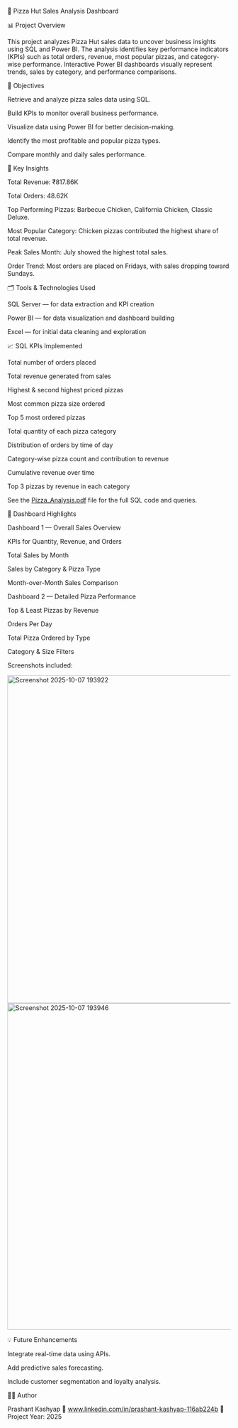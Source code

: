 🍕 Pizza Hut Sales Analysis Dashboard

📊 Project Overview

This project analyzes Pizza Hut sales data to uncover business insights using SQL and Power BI.
The analysis identifies key performance indicators (KPIs) such as total orders, revenue, most popular pizzas, and category-wise performance.
Interactive Power BI dashboards visually represent trends, sales by category, and performance comparisons.

🎯 Objectives

Retrieve and analyze pizza sales data using SQL.

Build KPIs to monitor overall business performance.

Visualize data using Power BI for better decision-making.

Identify the most profitable and popular pizza types.

Compare monthly and daily sales performance.

🧠 Key Insights

Total Revenue: ₹817.86K

Total Orders: 48.62K

Top Performing Pizzas: Barbecue Chicken, California Chicken, Classic Deluxe.

Most Popular Category: Chicken pizzas contributed the highest share of total revenue.

Peak Sales Month: July showed the highest total sales.

Order Trend: Most orders are placed on Fridays, with sales dropping toward Sundays.

🗂️ Tools & Technologies Used

SQL Server — for data extraction and KPI creation

Power BI — for data visualization and dashboard building

Excel — for initial data cleaning and exploration

📈 SQL KPIs Implemented

Total number of orders placed

Total revenue generated from sales

Highest & second highest priced pizzas

Most common pizza size ordered

Top 5 most ordered pizzas

Total quantity of each pizza category

Distribution of orders by time of day

Category-wise pizza count and contribution to revenue

Cumulative revenue over time

Top 3 pizzas by revenue in each category

See the [Pizza_Analysis.pdf](https://github.com/user-attachments/files/22747556/Pizza_Analysis.pdf) file for the full SQL code and queries.

🧩 Dashboard Highlights

Dashboard 1 — Overall Sales Overview

KPIs for Quantity, Revenue, and Orders

Total Sales by Month

Sales by Category & Pizza Type

Month-over-Month Sales Comparison

Dashboard 2 — Detailed Pizza Performance

Top & Least Pizzas by Revenue

Orders Per Day

Total Pizza Ordered by Type

Category & Size Filters

Screenshots included:

<img width="1323" height="738" alt="Screenshot 2025-10-07 193922" src="https://github.com/user-attachments/assets/35c169fe-a4aa-4df5-a46f-2e67d18cac13" />

<img width="1322" height="735" alt="Screenshot 2025-10-07 193946" src="https://github.com/user-attachments/assets/287d6403-91a3-4b4e-a830-bd79bd4e5bf8" />

💡 Future Enhancements

Integrate real-time data using APIs.

Add predictive sales forecasting.

Include customer segmentation and loyalty analysis.

👩‍💻 Author

Prashant Kashyap
📧 www.linkedin.com/in/prashant-kashyap-116ab224b
📅 Project Year: 2025
